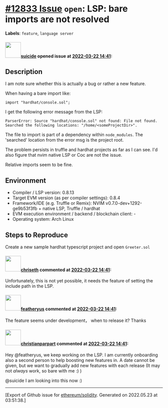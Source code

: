 # [\#12833 Issue](https://github.com/ethereum/solidity/issues/12833) `open`: LSP: bare imports are not resolved
**Labels**: `feature`, `language server`


#### <img src="https://avatars.githubusercontent.com/u/244124?v=4" width="50">[suicide](https://github.com/suicide) opened issue at [2022-03-22 14:41](https://github.com/ethereum/solidity/issues/12833):

## Description

I am note sure whether this is actually a bug or rather a new feature.

When having a bare import like: 

```
import "hardhat/console.sol";
```
I get the following error message from the LSP:
```
ParserError: Source "hardhat/console.sol" not found: File not found. Searched the following locations: "/home/<someProjectDir>".
```

The file to import is part of a dependency within `node_modules`. The 'searched' location from the error msg is the project root.

The problem persists in truffle and hardhat projects as far as I can see. I'd also figure that nvim native LSP or Coc are not the issue.

Relative imports seem to be fine.

## Environment

- Compiler / LSP version: 0.8.13
- Target EVM version (as per compiler settings): 0.8.4
- Framework/IDE (e.g. Truffle or Remix): NVIM v0.7.0-dev+1292-ge9b53f3fb + native LSP, Truffle / hardhat
- EVM execution environment / backend / blockchain client: -
- Operating system: Arch Linux

## Steps to Reproduce

Create a new sample hardhat typescript project and open `Greeter.sol`


#### <img src="https://avatars.githubusercontent.com/u/9073706?v=4" width="50">[chriseth](https://github.com/chriseth) commented at [2022-03-22 14:41](https://github.com/ethereum/solidity/issues/12833#issuecomment-1075284756):

Unfortunately, this is not yet possible, it needs the feature of setting the include path in the LSP.

#### <img src="https://avatars.githubusercontent.com/u/3468779?v=4" width="50">[featheryus](https://github.com/featheryus) commented at [2022-03-22 14:41](https://github.com/ethereum/solidity/issues/12833#issuecomment-1115017220):

The feature seems under development， when to release it? Thanks

#### <img src="https://avatars.githubusercontent.com/u/56763?u=3e46099035fcc96e01be5297c24450bf40d92134&v=4" width="50">[christianparpart](https://github.com/christianparpart) commented at [2022-03-22 14:41](https://github.com/ethereum/solidity/issues/12833#issuecomment-1120888524):

Hey @featheryus, we keep working on the LSP. I am currently onboarding also a second person to help boosting new features in. A date cannot be given, but we want to gradually add new features with each release (It may not *always* work, so bare with me :) )

@suicide I am looking into this now :)


-------------------------------------------------------------------------------



[Export of Github issue for [ethereum/solidity](https://github.com/ethereum/solidity). Generated on 2022.05.23 at 03:51:38.]
